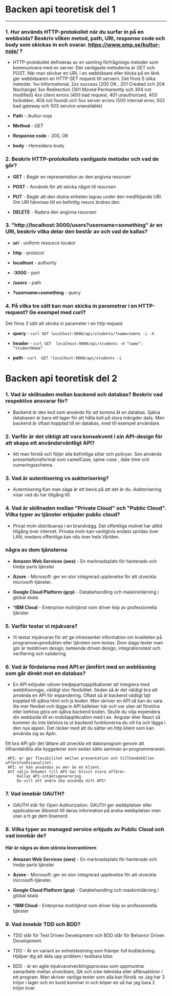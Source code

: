 # Backen api teoretisk del 1
------

### 1. Hur används HTTP-protokollet när du surfar in på en webbsida? Beskriv vilken metod, path, URI, response code och body som skickas in och svarar. <https://www.smp.se/kultur-noje/> ?

 - HTTP-protokollet definieras av en samling 
  förfrågnings metoder som kommunicera med en server. Det vanligaste metoderna är GET och POST.
  När man skickar en URL i en webbläsare eller klicka på en länk ger webbläsaren en HTTP GET request till servern. Det finns 5 olika metoder. 
  1xx Informational, 2xx success (200 OK , 201 Created och 204 Nochange)
  3xx Redirection (301 Moved Permanently och 304 not modified)
  4xx client errors (400 bad request, 401 unauthorized, 403 forbidden, 404 not found) och 5xx server errors (500 internal error, 502 bad gateway och 503 service unavailable)

  

 - **Path** - /kultur-noje

 - **Method** - GET 

 - **Response code** - 200, OK

 - **body** - Hemsidans body



### 2. Beskriv HTTP-protokollets vanligaste metoder och vad de gör?

 - **GET** - Begär en representation av den angivna resursen

 - **POST** - Används för att skicka något till resursen

 - **PUT** - Begär att den slutna enheten lagras under den medföljande URI. Om URI hänvisas till en befintlig resurs ändras den. 

 - **DELETE** - Radera den angivna resursen

### 3. "http://localhost:3000/users?username=something" är en URI, beskriv vilka delar den består av och vad de kallas?

 - **uri** - uniform resource locator

 - **http** - protocol

 - **localhost** - authority

 - **:3000** - port 

 - **/users** - path

- **?username=something** - query

### 4. På vilka tre sätt kan man skicka in parametrar i en HTTP-request? Ge exempel med curl?

  Det finns 3 sätt att skicka in parameter i en http request
   
  -  **query** - `curl GET localhost:9000/api/students/?name=tomte -i -X`

  - **header** - `curl GET  localhost:9000/api/students -H “name”: “studentName”`

  - **path** - `curl  GET "localhost:9000/api/students -i`


  # Backen api teoretisk del 2

### 1. Vad är skillnaden mellan backend och databas? Beskriv vad respektive ansvarar för?

  - Backend är den kod som används för att komma åt en databas. Själva databasen är bara ett lager för att hålla koll på stora mängder data. Men backend är oftast kopplad till en databas, med till exempel användare.


### 2. Varför är det viktigt att vara konsekvent i sin API-design för att skapa ett användarväntligt API?

 - Att man förstå och följer alla befintliga stilar och policyer. Sen använda presentaitonsformat som camelCase, spine-case , date time och numeringsschema.

### 3. Vad är autentisering vs auktorisering?

 - Autentisering Kan man säga är ett bevis på att det är du.
 Auktorisering visar vad du har tillgång till. 

### 4. Vad är skillnaden mellan "Private Cloud" och "Public Cloud". Vilka typer av tjänster erbjuder public cloud? 

 - Privat moln distribueras i en brandvägg. Det offentliga molnet har alltid tillgång över internet. Privata moln kan vanligtvis endast spridas över LAN, medans offentilga kan nås över hela Världen.

### några av dom tjänsterna 

 - **Amazon Web Services (aws)** - En marknadsplats för hanterade och tredje parts tjänster

 - **Azure** - Microsoft: ger en stor integrerad upplevelse för att utveckla microsoft-tjänster.

 - **Google Cloud Platform (gcp)** - Databehandling och maskininlärning i global skala

 - ***IBM Cloud** - Enterprise molntjänst som driver köp av professionella tjänster 

### 5. Varför testar vi mjukvara?

 - Vi testar mjukvaran för att ge intressenter information om kvaliteten på programvaruprodukten eller tjänsten som testas. 
 Dom slags tester man gör är testdriven design, beteende driven design, integrationstest och verifiering och validering. 

### 6. Vad är fördelarna med API:er jämfört med en weblösning som går direkt mot en databas?

 - En API erbjuder utöver tredjepartsapplikationer att integrera med webblösningar, väldigt stor flexibilitet. Sedan så är det väldigt bra att använda en API för expandering. Oftast så är backend vädligt tajt kopplad till själva html och js koden. Men skriver en API så kan du vara lite mer flexibel och lägga in API kallelser här och var utan att förstöra eller behöva göra om själva backend koden. Skulle du vilja expendera din webbsida till en mobilapplikcation med t.ex. Angular eller React så kommer du inte behöva ta ut backend funktionerna du vill ha och lägga i den nya appen. Det räcker med att du sätter en http klient som kan använda sig av ApIn. 
 
 Ett bra API gör det lättare att utveckla ett datorprogram genom att tillhandahålla alla byggstenar som sedan sätts samman av programmeraren.

     API: er ger flexibilitet mellan presentation och tillhandahållen affärsfunktionalitet.
     API: er kan användas av mer än en klient.
     Att sälja åtkomst till API har blivit stora affärer.
         Kallas API-intäktsgenerering.
         Du vill att andra ska använda ditt API!


### 7. Vad innebär OAUTH?

 - OAUTH står för Open Authorization. OAUTH ger webbplatser eller applicationer åtkomst till deras information på andra webbplatser men utan a
 tt ge dem lösenord.

### 8. Vilka typer av managed service erbjuds av Public Cloud och vad innebär de?

 #### Här är några av dom största leverantörern

 - **Amazon Web Services (aws)** - En marknadsplats för hanterade och tredje parts tjänster

 - **Azure** - Microsoft: ger en stor integrerad upplevelse för att utveckla microsoft-tjänster.

 - **Google Cloud Platform (gcp)** - Databehandling och maskininlärning i global skala

 - ***IBM Cloud** - Enterprise molntjänst som driver köp av professionella tjänster 

### 9. Vad innebär TDD och BDD?

 - TDD står för Test Driven Development och BDD står för Behavior Driven Development. 

 - TDD - Är en variant av enhetstestning som främjer full kodtäckning. Hjälper dig att dela upp problem i testbara bitar.

 - BDD - är en agile mjukvarutvecklingsprocess som uppmuntrar samarbete mellan utvecklare, QA och icke-tekniska eller affärsaktörer i ett program. Man skriver vanliga texter som alla kan förstå. ex Jag har 3 tröjor i lager och en kund kommer in och köper en så har jag bara 2 tröjor kvar. 